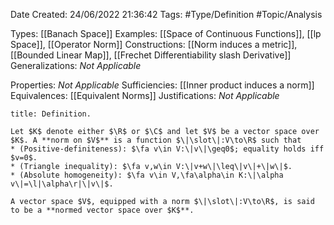 <div class="topSpace"></div>

Date Created: 24/06/2022 21:36:42
Tags: #Type/Definition #Topic/Analysis

Types: [[Banach Space]]
Examples: [[Space of Continuous Functions]], [[lp Space]], [[Operator Norm]]
Constructions: [[Norm induces a metric]], [[Bounded Linear Map]], [[Frechet Differentiability slash Derivative]]
Generalizations: _Not Applicable_

Properties: _Not Applicable_
Sufficiencies: [[Inner product induces a norm]]
Equivalences: [[Equivalent Norms]]
Justifications: _Not Applicable_

``` ad-Definition
title: Definition.

Let $K$ denote either $\R$ or $\C$ and let $V$ be a vector space over $K$. A **norm on $V$** is a function $\|\slot\|:V\to\R$ such that
* (Positive-definiteness): $\fa v\in V:\|v\|\geq0$; equality holds iff $v=0$.
* (Triangle inequality): $\fa v,w\in V:\|v+w\|\leq\|v\|+\|w\|$.
* (Absolute homogeneity): $\fa v\in V,\fa\alpha\in K:\|\alpha v\|=\l|\alpha\r|\|v\|$.

A vector space $V$, equipped with a norm $\|\slot\|:V\to\R$, is said to be a **normed vector space over $K$**.

```
